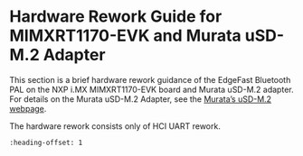 # Hardware Rework Guide for MIMXRT1170-EVK and Murata uSD-M.2 Adapter

This section is a brief hardware rework guidance of the EdgeFast Bluetooth PAL on the NXP i.MX MIMXRT1170-EVK board and Murata uSD-M.2 adapter. For details on the Murata uSD-M.2 Adapter, see the [Murata’s uSD-M.2 webpage](https://www.murata.com/products/connectivitymodule/wi-fi-bluetooth/overview/lineup/usd-m2-adapter).

The hardware rework consists only of HCI UART rework.


```{include} ../topics/hardware_rework_009.md
:heading-offset: 1
```

